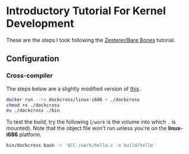 # Introductory Tutorial For Kernel Development
These are the steps I took following the [Zesterer/Bare Bones](https://wiki.osdev.org/User:Zesterer/Bare_Bones) tutorial.

## Configuration
### Cross-compiler
The steps below are a slightly modified version of [this](https://github.com/dockcross/dockcross).

```bash
docker run --rm dockcross/linux-i686 > ./dockcross
chmod +x ./dockcross
mv ./dockcross ./bin
```

To test the build, try the following (`/work` is the volume into which `.` is mounted). Note that the object file won't run unless you're on the **linux-i686** platform.

```bash
bin/dockcross bash -c '$CC /work/hello.c -o build/hello'
```
